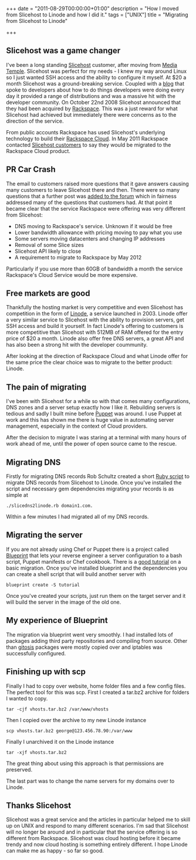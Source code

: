 +++
date = "2011-08-29T00:00:00+01:00"
description = "How I moved from Slicehost to Linode and how I did it."
tags = ["UNIX"]
title = "Migrating from Slicehost to Linode"

+++

## Slicehost was a game changer

I've been a long standing [Slicehost][1] customer, after moving from [Media Temple][12]. Slicehost was perfect for my needs - I knew my way around Linux so I just wanted SSH access and the ability to configure it myself. At $20 a month Slicehost was a ground-breaking service. Coupled with a [blog][2] that spoke to developers about how to do things developers were doing every day it provided a range of distributions and was a massive hit with the developer community. On October 22nd 2008 Slicehost announced that they had been acquired by [Rackspace][3]. This was a just reward for what Slicehost had achieved  but immediately there were concerns as to the direction of the service. 

From public accounts Rackspace has used Slicehost's underlying technology to build their [Rackspace Cloud][4]. In May 2011 Rackspace contacted [Slicehost customers][14] to say they would be migrated to the Rackspace Cloud product.

## PR Car Crash

The email to customers raised more questions that it gave answers causing many customers to leave Slicehost there and then. There were so many questions that a further post was [added to the forum][5] which in fairness addressed many of the questions that customers had. At that point it became clear that the service Rackspace were offering was very different from Slicehost:

* DNS moving to Rackspace's service. Unknown if it would be free
* Lower bandwidth allowance with pricing moving to pay what you use
* Some servers moving datacenters and changing IP addresses
* Removal of some Slice sizes 
* Slicehost API likely to close 
* A requirement to migrate to Rackspace by May 2012
 
Particularly if you use more than 60GB of bandwidth a month the service Rackspace's Cloud Service would be more expensive.

## Free markets are good

Thankfully the hosting market is very competitive and even Slicehost has competition in the form of [Linode][6], a service launched in 2003. Linode offer a very similar service to Slicehost with the ability to provision servers, get SSH access and build it yourself. In fact Linode's offering to customers is more competitive than Slicehost with 512MB of RAM offered for the entry price of $20 a month. Linode also offer free DNS servers, a great API and has also been a strong hit with the developer coummunity. 

After looking at the direction of Rackspace Cloud and what Linode offer for the same price the clear choice was to migrate to the better product: Linode.

## The pain of migrating

I've been with Slicehost for a while so with that comes many configurations, DNS zones and a server setup exactly how I like it. Rebuilding servers is tedious and sadly I built mine before [Puppet][7] was around. I use Puppet at work and this has shown me there is huge value in automating server management, especially in the context of Cloud providers. 

After the decision to migrate I was staring at a terminal with many hours of work ahead of me, until the power of open source came to the rescue.

## Migrating DNS

Firstly for migrating DNS records Rob Schultz created a short [Ruby script][8] to migrate DNS records from Slicehost to Linode. Once you've installed the script and necessary gem dependencies migrating your records is as simple at 

    ./slicedns2linode.rb domain1.com.

Within a few minutes I had migrated all of my DNS records. 

## Migrating the server

If you are not already using Chef or Puppet there is a project called [Blueprint][9] that lets your reverse engineer a server configuration to a bash script, Puppet manifests or Chef cookbook. There is a [good tutorial][10] on a basic migration. Once you've installed blueprint and the dependencies you can create a shell script that will build another server with 

    blueprint create -S tutorial

Once you've created your scripts, just run them on the target server and it will build the server in the image of the old one.

## My experience of Blueprint

The migration via blueprint went very smoothly. I had installed lots of packages adding third party repositories and compiling from source. Other than [gitosis][11] packages were mostly copied over and iptables was successfully configured. 

## Finishing up with scp

Finally I had to copy over website, home folder files and a few config files. The perfect tool for this was scp. First I created a tar.bz2 archive for folders I wanted to copy.

    tar -cjf vhosts.tar.bz2 /var/www/vhosts

Then I copied over the archive to my new Linode instance

    scp vhosts.tar.bz2 george@123.456.78.90:/var/www

Finally I unarchived it on the Linode instance

    tar -xjf vhosts.tar.bz2

The great thing about using this approach is that permissions are preserved. 

The last part was to change the name servers for my domains over to Linode.

## Thanks Slicehost

Slicehost was a great service and the articles in particular helped me to skill up on UNIX and respond to many different scenarios. I'm sad that Slicehost will no longer be around and in particular that the service offering is so different from Rackspace. Slicehost was cloud hosting before it became trendy and now cloud hosting is something entirely different. I hope Linode can make me as happy - so far so good. 

[1]: http://www.rackspace.com/
[2]: http://articles.slicehost.com/
[3]: http://www.rackspace.com/
[4]: http://www.rackspace.com/cloud/
[5]: http://forum.slicehost.com/index.php?p=/discussion/5210/x
[6]: http://www.linode.com/
[7]: http://puppetlabs.com/
[8]: https://github.com/Schultz/slicedns2linode
[9]: https://github.com/devstructure/blueprint
[10]: http://devstructure.com/blueprint/
[11]: http://scie.nti.st/2007/11/14/hosting-git-repositories-the-easy-and-secure-way
[12]: http://mediatemple.net/
[13]: http://www.slicehost.com/articles/2008/10/22/big-news-today
[14]: http://thenextweb.com/dd/2011/05/03/rackspace-to-shut-down-slicehost/

